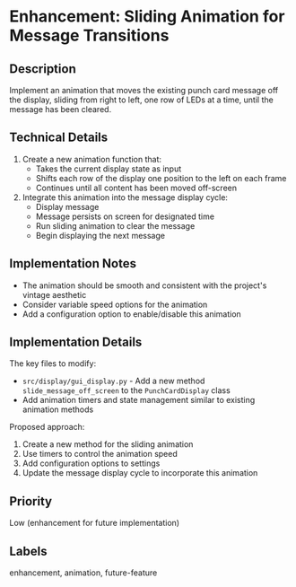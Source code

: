 # Enhancement: Sliding Animation for Message Transitions

## Description
Implement an animation that moves the existing punch card message off the display, sliding from right to left, one row of LEDs at a time, until the message has been cleared.

## Technical Details
1. Create a new animation function that:
   - Takes the current display state as input
   - Shifts each row of the display one position to the left on each frame
   - Continues until all content has been moved off-screen
2. Integrate this animation into the message display cycle:
   - Display message
   - Message persists on screen for designated time
   - Run sliding animation to clear the message
   - Begin displaying the next message

## Implementation Notes
- The animation should be smooth and consistent with the project's vintage aesthetic
- Consider variable speed options for the animation
- Add a configuration option to enable/disable this animation

## Implementation Details
The key files to modify:
- `src/display/gui_display.py` - Add a new method `slide_message_off_screen` to the `PunchCardDisplay` class
- Add animation timers and state management similar to existing animation methods

Proposed approach:
1. Create a new method for the sliding animation
2. Use timers to control the animation speed
3. Add configuration options to settings
4. Update the message display cycle to incorporate this animation

## Priority
Low (enhancement for future implementation)

## Labels
enhancement, animation, future-feature 